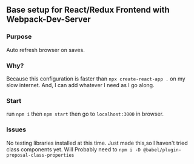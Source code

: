 ## Base setup for React/Redux Frontend with Webpack-Dev-Server

### Purpose
Auto refresh browser on saves.

### Why?
Because this configuration is faster than `npx create-react-app .` on my slow internet.
And, I can add whatever I need as I go along.
### Start
run `npm i`
then `npm start`
then go to `localhost:3000` in browser.
### Issues
No testing libraries installed at this time.
Just made this,so I haven't tried class components yet. Will Probably need to `npm i -D @babel/plugin-proposal-class-properties`
